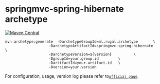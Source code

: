 springmvc-spring-hibernate archetype
==========================

[![Maven Central](https://maven-badges.herokuapp.com/maven-central/ml.rugal.archetype/springmvc-spring-hibernate/badge.svg?style=plastic)](https://maven-badges.herokuapp.com/maven-central/ml.rugal.archetype/springmvc-spring-hibernate)


    mvn archetype:generate  -DarchetypeGroupId=ml.rugal.archetype       \
                        -DarchetypeArtifactId=springmvc-spring-hibernate  \
                        -DarchetypeVersion=${version}          \
                        -DgroupId=your.group.id         \
                        -DartifactId=your.artifact.id   \
                        -Dversion=your.version


For configuration, usage, version log please refer to[`official page`](http://rugal.github.io/development/2014/07/06/my-archetype-in-maven).

